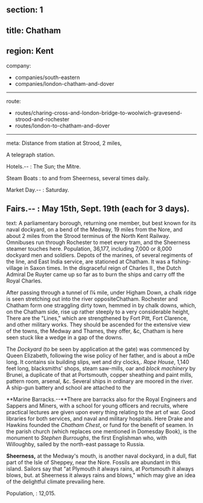 section: 1
----
title: Chatham
----
region: Kent
----
company:
- companies/south-eastern
- companies/london-chatham-and-dover
----
route:
- routes/charing-cross-and-london-bridge-to-woolwich-gravesend-strood-and-rochester
- routes/london-to-chatham-and-dover
----
meta: Distance from station at Strood, 2 miles,

A telegraph station.

Hotels.--
: The Sun; the Mitre.

Steam Boats
: to and from Sheerness, several times daily.

Market Day.--
: Saturday.

Fairs.--
: May 15th, Sept. 19th (each for 3 days).
----
text: A parliamentary borough, returning one member, but best known for its naval dockyard, on a bend of the Medway, 19 miles from the Nore, and about 2 miles from the Strood terminus of the North Kent Railway. Omnibuses run through Rochester to meet every tram, and the Sheerness steamer touches here. Population, 36,177, including 7,000 or 8,000 dockyard men and soldiers. Depots of the marines, of several regiments of the line, and East India service, are stationed at Chatham. It was a fishing-village in Saxon times. In the disgraceful reign of Charles II., the Dutch Admiral De Ruyter came up so far as to burn the ships and carry off the Royal Charles.

After passing through a tunnel of l¼ mile, under Higham Down, a chalk ridge is seen stretching out into the river oppositeChatham. Rochester and Chatham form one straggling dirty town, hemmed in by chalk downs, which, on the Chatham side, rise up rather steeply to a very considerable height, There are the "Lines," which are strengthened by Fort Pitt, Fort Clarence, and other military works. They should be ascended for the extensive view of the towns, the Medway and Thames, they offer, &c, Chatham is here seen stuck like a wedge in a gap of the downs.

The *Dockyard* (to be seen by application at the gate) was commenced by Queen Elizabeth, following the wise policy of her father, and is about a mDe long. It contains six building slips, wet and dry clocks,. *Rope House*, 1,140 feet long, blacksmiths' shops, steam saw-mills, oar and *block machinery* by Brunei, a duplicate of that at Portsmouth, copper sheathing and paint mills, pattern room, arsenal, &c. Several ships in ordinary are moored in the river. A ship-gun battery and school are attached to the

**Marine Barracks.--**There are barracks also for the Royal Engineers and Sappers and Miners, with a school for young officers and recruits, where practical lectures are given upon every thing relating to the art of war. Good libraries for both services, and naval and military hospitals. Here Drake and Hawkins founded the *Chatham Chest*, or fund for the benefit of seamen. In the parish church (which replaces one mentioned in Domesday Book), is the monument to *Stephen Burroughs*, the first Englishman who, with Willoughby, sailed by the north-east passage to Russia.

**Sheerness,** at the Medway's mouth, is another naval dockyard, in a dull, flat part of the Isle of Sheppey, near the Nore. Fossils are abundant in this island. Sailors say that "at Plymouth it always rains, at Portsmouth it always blows, but. at Sheerness it always rains and blows," which may give an idea of the delightful climate prevailing here.

Population,
: 12,015.